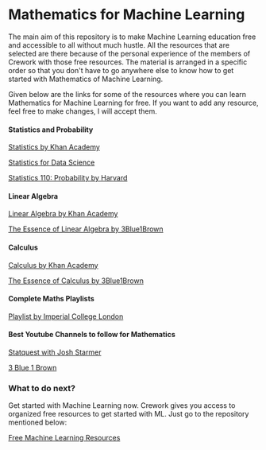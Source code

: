 # Mathematics for Machine Learning

The main aim of this repository is to make Machine Learning education free and accessible to all without much hustle. All the resources that are selected are there because of the personal experience of the members of Crework with those free resources. The material is arranged in a specific order so that you don't have to go anywhere else to know how to get started with Mathematics of Machine Learning.

Given below are the links for some of the resources where you can learn Mathematics for Machine Learning for free. If you want to add any resource, feel free to make changes, I will accept them.

#### Statistics and Probability

[Statistics by Khan Academy](https://www.youtube.com/playlist?list=PL1328115D3D8A2566)

[Statistics for Data Science](https://youtu.be/xxpc-HPKN28)

[Statistics 110: Probability by Harvard](https://www.youtube.com/playlist?list=PL2SOU6wwxB0uwwH80KTQ6ht66KWxbzTIo)

#### Linear Algebra

[Linear Algebra by Khan Academy](https://www.youtube.com/playlist?list=PLFD0EB975BA0CC1E0)

[The Essence of Linear Algebra by 3Blue1Brown](https://www.youtube.com/playlist?list=PLZHQObOWTQDPD3MizzM2xVFitgF8hE_ab)

#### Calculus

[Calculus by Khan Academy](https://www.youtube.com/playlist?list=PL19E79A0638C8D449)

[The Essence of Calculus by 3Blue1Brown](https://www.youtube.com/playlist?list=PL0-GT3co4r2wlh6UHTUeQsrf3mlS2lk6x)

#### Complete Maths Playlists

[Playlist by Imperial College London](https://www.youtube.com/playlist?list=PLiiljHvN6z1_o1ztXTKWPrShrMrBLo5P3)

#### Best Youtube Channels to follow for Mathematics

[Statquest with Josh Starmer](https://www.youtube.com/user/joshstarmer)

[3 Blue 1 Brown](https://www.youtube.com/channel/UCYO_jab_esuFRV4b17AJtAw)


### What to do next?

Get started with Machine Learning now. Crework gives you access to organized free resources to get started with ML. Just go to the repository mentioned below:

[Free Machine Learning Resources](https://github.com/Crework/ML-Resources)
